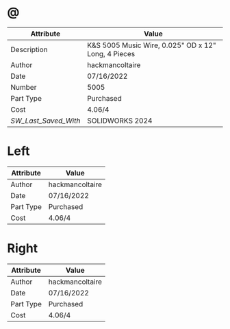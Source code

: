 # @
| Attribute | Value |
| ---  | ---     |
| Description | K&amp;S 5005 Music Wire, 0.025&quot; OD x 12&quot; Long, 4 Pieces |
| Author | hackmancoltaire |
| Date | 07/16/2022 |
| Number | 5005 |
| Part Type | Purchased |
| Cost | 4.06/4 |
| _SW_Last_Saved_With_ | SOLIDWORKS 2024 |
# Left
| Attribute | Value |
| ---  | ---     |
| Author | hackmancoltaire |
| Date | 07/16/2022 |
| Part Type | Purchased |
| Cost | 4.06/4 |
# Right
| Attribute | Value |
| ---  | ---     |
| Author | hackmancoltaire |
| Date | 07/16/2022 |
| Part Type | Purchased |
| Cost | 4.06/4 |
